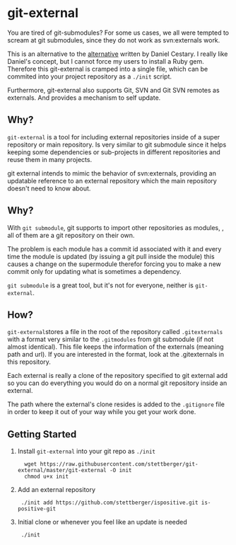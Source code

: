 # git-external

You are tired of git-submodules? For some us cases, we all were
tempted to scream at git submodules, since they do not work as
svn:externals work.

This is an alternative to
the [alternative](http://danielcestari.com/git-external/) written by
Daniel Cestary. I really like Daniel's concept, but I cannot force my
users to install a Ruby gem. Therefore this git-external is cramped
into a single file, which can be commited into your project repository
as a `./init` script.

Furthermore, git-external also supports Git, SVN and Git SVN remotes
as externals. And provides a mechanism to self update.

## Why?

`git-external` is a tool for including external repositories inside of
a super repository or main repository. Is very similar to git
submodule since it helps keeping some dependencies or sub-projects in
different repositories and reuse them in many projects.

git external intends to mimic the behavior of svn:externals, providing
an updatable reference to an external repository which the main
repository doesn't need to know about.


## Why?

With `git submodule`, git supports to import other repositories as
modules, , all of them are a git repository on their own.

The problem is each module has a commit id associated with it and
every time the module is updated (by issuing a git pull inside the
module) this causes a change on the supermodule therefor forcing you
to make a new commit only for updating what is sometimes a dependency.

`git submodule` is a great tool, but it's not for everyone, neither is
`git-external`.

## How?

`git-external`stores a file in the root of the repository called
`.gitexternals` with a format very similar to the `.gitmodules` from
git submodule (if not almost identical). This file keeps the
information of the externals (meaning path and url). If you are
interested in the format, look at the .gitexternals in this
repository.

Each external is really a clone of the repository specified to git
external add so you can do everything you would do on a normal
git repository inside an external.

The path where the external's clone resides is added to the `.gitignore`
file in order to keep it out of your way while you get your work done.

## Getting Started

1. Install `git-external` into your git repo as `./init`

         wget https://raw.githubusercontent.com/stettberger/git-external/master/git-external -O init
         chmod u+x init

2. Add an external repository

        ./init add https://github.com/stettberger/ispositive.git is-positive-git

3. Initial clone or whenever you feel like an update is needed

        ./init
